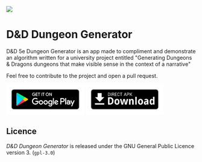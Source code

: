 [<img src="art/app-icon.png">]()

# D&D Dungeon Generator

D&D 5e Dungeon Generator is an app made to compliment and demonstrate an algorithm written for a university project entitled "Generating Dungeons & Dragons dungeons that make visible sense in the context of a narrative"

Feel free to contribute to the project and open a pull request.

[<img src="art/google-play-icon.png"
      alt="Download from Google Play"
      height="80">](https://play.google.com/store/apps/details?id=com.joeshuff.dddungeongenerator) 
       [<img src="art/direct-apk-download.png"
      alt="Direct download"
      height="80">](https://github.com/joeShuff/Dungeon-Generator/releases)
      
## Licence
_D&D Dungeon Generator_ is released under the GNU General Public Licence version 3. (`gpl-3.0`)